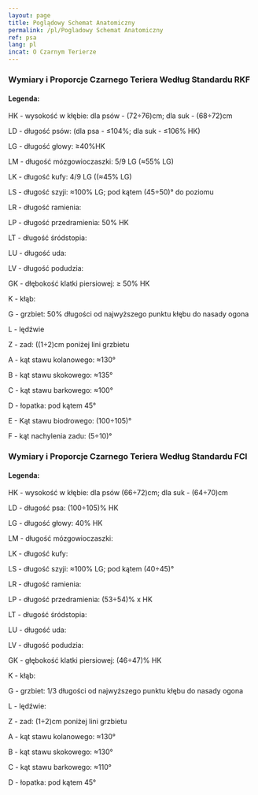 ```yaml
---
layout: page
title: Poglądowy Schemat Anatomiczny
permalink: /pl/Pogladowy Schemat Anatomiczny
ref: psa
lang: pl
incat: O Czarnym Terierze
---
```

### Wymiary i Proporcje Czarnego Teriera Według Standardu RKF

#### Legenda:
HK - wysokość w kłębie: dla psów - (72÷76)cm; dla suk - (68÷72)cm

LD - długość psów: (dla psa - ≤104%; dla suk - ≤106% HK)

LG - długość głowy: ≥40%HK

LM - długość mózgowioczaszki: 5/9 LG (≈55% LG)

LK - długość kufy: 4/9 LG ((≈45% LG)

LS - długość szyji: ≈100% LG; pod kątem (45÷50)° do poziomu

LR - długość ramienia:

LP - długość przedramienia: 50% HK

LT - długość śródstopia:

LU - długość uda:

LV - długość podudzia:

GK - dłębokość klatki piersiowej: ≥ 50% HK

K - kłąb:

G - grzbiet: 50% długości od najwyższego punktu kłębu do nasady ogona

L - lędźwie

Z - zad: ((1÷2)cm poniżej lini grzbietu

A - kąt stawu kolanowego: ≈130°

B - kąt stawu skokowego: ≈135°

C - kąt stawu barkowego: ≈100°

D - łopatka: pod kątem 45°

E - Kąt stawu biodrowego: (100÷105)°

F - kąt nachylenia zadu: (5÷10)°

### Wymiary i Proporcje Czarnego Teriera Według Standardu FCI

#### Legenda:

HK - wysokość w kłębie: dla psów (66÷72)cm; dla suk -        (64÷70)cm

LD - długość psa: (100÷105)% HK

LG - długość głowy: 40% HK

LM - długość mózgowioczaszki:

LK - długość kufy:

LS - długość szyji: ≈100% LG; pod kątem (40÷45)° 

LR - długość ramienia:

LP - długość przedramienia: (53÷54)% x HK

LT - długość śródstopia:

LU - długość uda:

LV - długość podudzia:

GK - głębokość klatki piersiowej: (46÷47)% HK

K - kłąb:

G - grzbiet: 1/3 długości od najwyższego punktu kłębu do nasady ogona

L - lędźwie:

Z - zad: (1÷2)cm poniżej lini grzbietu

A - kąt stawu kolanowego: ≈130°

B - kąt stawu skokowego: ≈130°

C - kąt stawu barkowego: ≈110°

D - łopatka: pod kątem 45°

